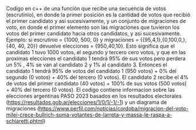 Codigo en c++ de una función que recibe una secuencia de votos (escrutinio), en donde la primer posición es la cantidad de votos que recibió el primer candidato y asi sucesivamente, y un conjunto de migraciones de voto, en donde el primer elemento son las migraciones que tuvieron los votos del primer candidato hacia otros candidatos, y asi sucesivamente.
Ejemplo: si escrutinio = {1000, 500, 0} y migraciones = {{95,4,1},{0,100,0,},{40, 40, 20}} devuelve elecciones = {950,40,10}.
Esto significa que el candidato 1 tuvo  1000 votos, el segundo y tercero cero votos, y que en las proximas elecciones el candidato 1 tendrá 95% de sus votos pero perdera un 5% , 4% se van al candidato 2 y 1% al candidato 3. Entonces el candidato 1 tendrá 95% de votos del candidato 1 (950 votos) + 0% del segundo (0 votos) + 40% del tercero (0 votos).
El candidato 2 recibe el 4% de votos del primer candidato (40 votos) + 100% de sus votos (500 votos) + 40% del tercero (0 votos).
El codigo contiene informacion sobre las elecciones argentinas PASO 2023 basados en los resultados electorales (https://resultados.gob.ar/elecciones/1/0/1/-1/-1) y un diagrama de migraciones (https://www.perfil.com/noticias/cordoba/migracion-del-voto-milei-crece-bullrich-suma-votantes-de-larreta-y-massa-le-raspa-a-schiaretti.phtml)
